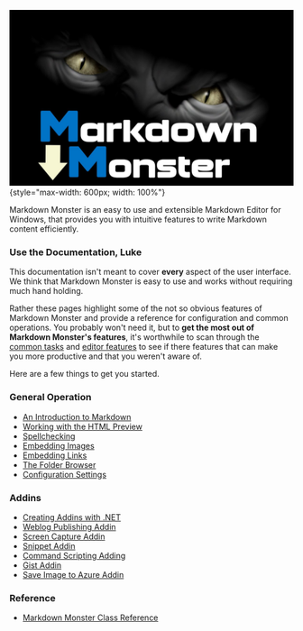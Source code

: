 ![Markdown Monster Banner](/images/MarkdownMonsterSplash.png){style="max-width: 600px; width: 100%"}

Markdown Monster is an easy to use and extensible Markdown Editor for Windows, that provides you with intuitive features to write Markdown content efficiently.

### Use the  Documentation, Luke
This documentation isn't meant to cover **every** aspect of the user interface. We think that Markdown Monster is easy to use and works without requiring much hand holding. 

Rather these pages highlight some of the not so obvious features of Markdown Monster and provide a reference for configuration and common operations. You probably won't need it, but to **get the most out of Markdown Monster's features**, it's worthwhile to scan through the [common tasks](dm-topic://_4XS11S2GW) and [editor features](dm-topic://_4RD0XIGYS) to see if there features that can make you more productive and that you weren't aware of.

Here are a few things to get you started.

### General Operation
* [An Introduction to Markdown](dm-topic://_4NE1EU2CQ)
* [Working with the HTML Preview](dm-topic://_4NI0V22AD)
* [Spellchecking](dm-topic://_4RG0WJ7PB)
* [Embedding Images](dm-topic://_4S01EZTEQ)
* [Embedding Links](dm-topic://_4XS10GAUI)
* [The Folder Browser](dm-topic://_4WU1CJYKA)
* [Configuration Settings](dm-topic://_4NK01YQ6Q)

### Addins
* [Creating Addins with .NET](dm-topic://_4NE0S0QOI)
* [Weblog Publishing Addin](dm-topic://_4NB0SER9F)
* [Screen Capture Addin](dm-topic://_4NJ0WBOMY)
* [Snippet Addin](https://github.com/RickStrahl/Snippets-MarkdownMonster-Addin)
* [Command Scripting Adding](https://github.com/RickStrahl/Commander-MarkdownMonster-Addin)
* [Gist Addin](https://github.com/RickStrahl/GistIntegration-MarkdownMonster-Addin)
* [Save Image to Azure Addin](https://weblog.west-wind.com/posts/2017/Apr/17/Creating-a-Markdown-Monster-Addin-Save-Images-to-Azure-Blob-Storage)

### Reference
* [Markdown Monster Class Reference](dm-topic://_4NF04LL9D)